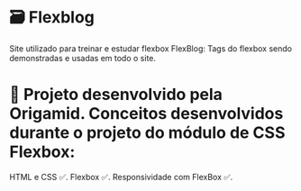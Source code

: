 # 🗃️ Flexblog

Site utilizado para treinar e estudar flexbox
FlexBlog: Tags do flexbox sendo demonstradas e usadas em todo o site.

# 📌 Projeto desenvolvido pela Origamid. Conceitos desenvolvidos durante o projeto do módulo de CSS Flexbox:

HTML e CSS ✅.
Flexbox ✅.
Responsividade com FlexBox ✅.
